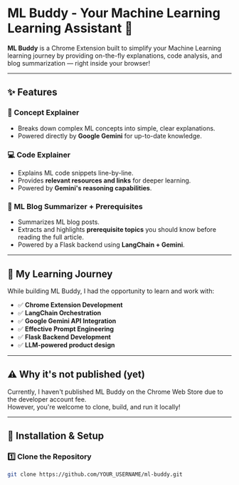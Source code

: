 # ML Buddy - Your Machine Learning Learning Assistant 🚀

**ML Buddy** is a Chrome Extension built to simplify your Machine Learning learning journey by providing on-the-fly explanations, code analysis, and blog summarization — right inside your browser!

---

## ✨ Features

### 🧠 Concept Explainer
- Breaks down complex ML concepts into simple, clear explanations.
- Powered directly by **Google Gemini** for up-to-date knowledge.

### 💻 Code Explainer
- Explains ML code snippets line-by-line.
- Provides **relevant resources and links** for deeper learning.
- Powered by **Gemini's reasoning capabilities**.

### 📰 ML Blog Summarizer + Prerequisites
- Summarizes ML blog posts.
- Extracts and highlights **prerequisite topics** you should know before reading the full article.
- Powered by a Flask backend using **LangChain + Gemini**.

---

## 🚀 My Learning Journey

While building ML Buddy, I had the opportunity to learn and work with:

- ✅ **Chrome Extension Development**
- ✅ **LangChain Orchestration**
- ✅ **Google Gemini API Integration**
- ✅ **Effective Prompt Engineering**
- ✅ **Flask Backend Development**
- ✅ **LLM-powered product design**

---

## ⚠ Why it's not published (yet)

Currently, I haven't published ML Buddy on the Chrome Web Store due to the developer account fee.  
However, you're welcome to clone, build, and run it locally!

---

## 🔧 Installation & Setup

### 1️⃣ Clone the Repository

```bash
git clone https://github.com/YOUR_USERNAME/ml-buddy.git
